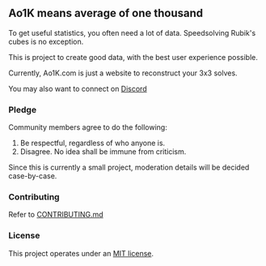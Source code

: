 ## Ao1K means average of one thousand

To get useful statistics, you often need a lot of data. Speedsolving Rubik's cubes is no exception.

This is project to create good data, with the best user experience possible.

Currently, Ao1K.com is just a website to reconstruct your 3x3 solves.

You may also want to connect on [Discord](https://discord.gg/WMm6JBgt2W)


### Pledge
  Community members agree to do the following:

  1. Be respectful, regardless of who anyone is. 
  2. Disagree. No idea shall be immune from criticism.

  Since this is currently a small project, moderation details will be decided case-by-case.


### Contributing
Refer to [CONTRIBUTING.md](https://github.com/Ao1K/Ao1K_site/blob/main/CONTRIBUTING.md)


### License
This project operates under an [MIT license](https://github.com/Ao1K/Ao1K_site/blob/main/LICENSE). 

